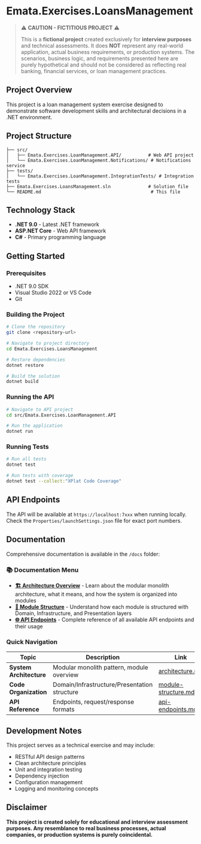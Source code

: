 # Emata.Exercises.LoansManagement

> ⚠️ **CAUTION - FICTITIOUS PROJECT** ⚠️
>
> This is a **fictional project** created exclusively for **interview purposes** and technical assessments.
> It does **NOT** represent any real-world application, actual business requirements, or production systems.
> The scenarios, business logic, and requirements presented here are purely hypothetical and should not be
> considered as reflecting real banking, financial services, or loan management practices.

## Project Overview

This project is a loan management system exercise designed to demonstrate software development skills and architectural decisions in a .NET environment.

## Project Structure

```text
├── src/
│   ├── Emata.Exercises.LoanManagement.API/          # Web API project
│   └── Emata.Exercises.LoanManagement.Notifications/ # Notifications service
├── tests/
│   └── Emata.Exercises.LoanManagement.IntegrationTests/ # Integration tests
├── Emata.Exercises.LoansManagement.sln              # Solution file
└── README.md                                         # This file
```

## Technology Stack

- **.NET 9.0** - Latest .NET framework
- **ASP.NET Core** - Web API framework
- **C#** - Primary programming language

## Getting Started

### Prerequisites

- .NET 9.0 SDK
- Visual Studio 2022 or VS Code
- Git

### Building the Project

```bash
# Clone the repository
git clone <repository-url>

# Navigate to project directory
cd Emata.Exercises.LoansManagement

# Restore dependencies
dotnet restore

# Build the solution
dotnet build
```

### Running the API

```bash
# Navigate to API project
cd src/Emata.Exercises.LoanManagement.API

# Run the application
dotnet run
```

### Running Tests

```bash
# Run all tests
dotnet test

# Run tests with coverage
dotnet test --collect:"XPlat Code Coverage"
```

## API Endpoints

The API will be available at `https://localhost:7xxx` when running locally. Check the `Properties/launchSettings.json` file for exact port numbers.

## Documentation

Comprehensive documentation is available in the `/docs` folder:

### 📚 Documentation Menu

- **[🏗️ Architecture Overview](docs/architecture.md)** - Learn about the modular monolith architecture, what it means, and how the system is organized into modules
- **[📁 Module Structure](docs/module-structure.md)** - Understand how each module is structured with Domain, Infrastructure, and Presentation layers
- **[🌐 API Endpoints](docs/api-endpoints.md)** - Complete reference of all available API endpoints and their usage

### Quick Navigation

| Topic | Description | Link |
|-------|-------------|------|
| **System Architecture** | Modular monolith pattern, module overview | [architecture.md](docs/architecture.md) |
| **Code Organization** | Domain/Infrastructure/Presentation structure | [module-structure.md](docs/module-structure.md) |
| **API Reference** | Endpoints, request/response formats | [api-endpoints.md](docs/api-endpoints.md) |

## Development Notes

This project serves as a technical exercise and may include:

- RESTful API design patterns
- Clean architecture principles
- Unit and integration testing
- Dependency injection
- Configuration management
- Logging and monitoring concepts

## Disclaimer

**This project is created solely for educational and interview assessment purposes. Any resemblance to real business processes, actual companies, or production systems is purely coincidental.**
